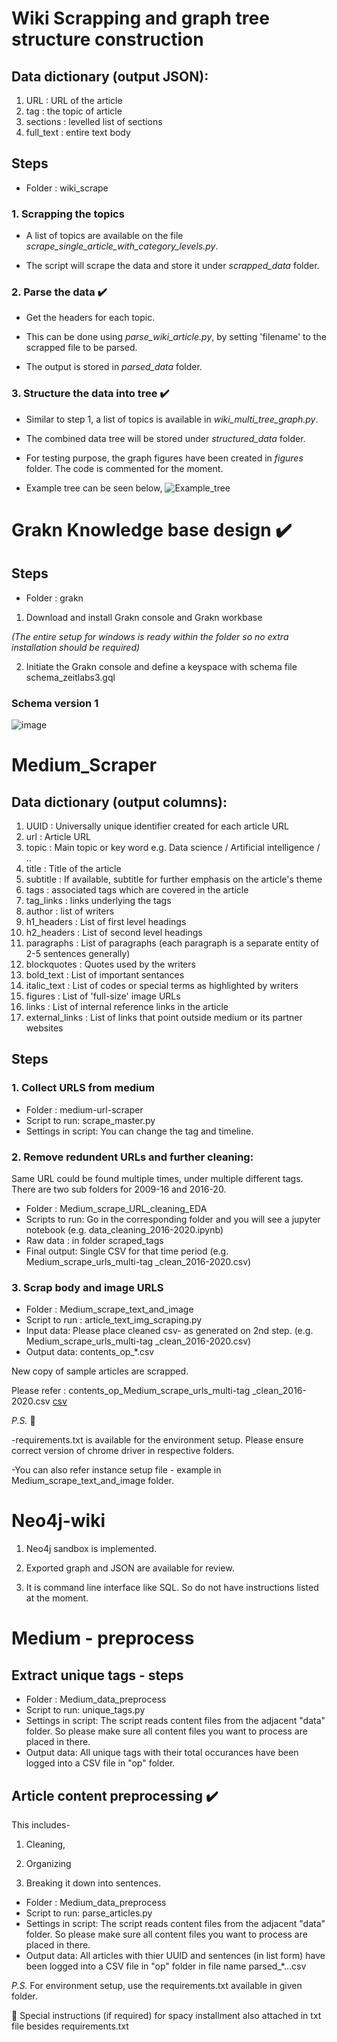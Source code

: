 # Wiki Scrapping and graph tree structure construction

## Data dictionary (output JSON):   

1. URL : URL of the article
1. tag : the topic of article
1. sections : levelled list of sections
1. full_text : entire text body


## Steps 
- Folder : wiki_scrape
### 1. Scrapping the topics 

- A list of topics are available on the file *scrape_single_article_with_category_levels.py*.

- The script will scrape the data and store it under *scrapped_data* folder. 

### 2. Parse the data :heavy_check_mark:

- Get the headers for each topic. 

- This can be done using *parse_wiki_article.py*, by setting 'filename' to the scrapped file to be parsed. 

- The output is stored in *parsed_data* folder.

### 3. Structure the data into tree :heavy_check_mark:

- Similar to step 1, a list of topics is available in *wiki_multi_tree_graph.py*. 

- The combined data tree will be stored under *structured_data* folder. 

- For testing purpose, the graph figures have been created in *figures* folder. The code is commented for the moment. 

- Example tree can be seen below,
![Example_tree](./wiki_scrape/figures/Machine_learning_knowledge_graph.png)

# Grakn Knowledge base design :heavy_check_mark:

## Steps
- Folder : grakn

1. Download and install Grakn console and Grakn workbase 

*(The entire setup for windows is ready within the folder so no extra installation should be required)*

2. Initiate the Grakn console and define a keyspace with schema file schema_zeitlabs3.gql

### Schema version 1

![image](./grakn/image.png)

# Medium_Scraper  

## Data dictionary (output columns):

1. UUID : Universally unique identifier created for each article URL	
1. url : Article URL	
1. topic : Main topic or key word e.g. Data science / Artificial intelligence / ..	
1. title : Title of the article	
1. subtitle	: If available, subtitle for further emphasis on the article's theme
1. tags	: associated tags which are covered in the article
1. tag_links : links underlying the tags  
1. author	: list of writers
1. h1_headers : List of first level headings	
1. h2_headers	: List of second level headings
1. paragraphs : List of paragraphs (each paragraph is a separate entity of 2-5 sentences generally)	
1. blockquotes	: Quotes used by the writers
1. bold_text	: List of important sentances 
1. italic_text : List of codes or special terms as highlighted by writers
1. figures : List of 'full-size' image URLs   
1. links : List of internal reference links in the article  
1. external_links : List of links that point outside medium or its partner websites   


## Steps


### 1. Collect URLS from medium
- Folder : medium-url-scraper
- Script to run: scrape_master.py
- Settings in script: You can change the tag and timeline.

### 2. Remove redundent URLs and further cleaning: 
Same URL could be found multiple times, under multiple different tags. 
There are two sub folders for 2009-16 and 2016-20.
- Folder : Medium_scrape_URL_cleaning_EDA
- Scripts to run: Go in the corresponding folder and you will see a jupyter notebook (e.g. data_cleaning_2016-2020.ipynb)
- Raw data : in folder scraped_tags
- Final output: Single CSV for that time period (e.g. Medium_scrape_urls_multi-tag _clean_2016-2020.csv)

### 3. Scrap body and image URLS 
- Folder : Medium_scrape_text_and_image
- Script to run : article_text_img_scraping.py
- Input data: Please place cleaned csv- as generated on 2nd step. (e.g. Medium_scrape_urls_multi-tag _clean_2016-2020.csv)
- Output data: contents_op_*.csv

New copy of sample articles are scrapped. 

Please refer : contents_op_Medium_scrape_urls_multi-tag _clean_2016-2020.csv [csv](https://github.com/ahm10/impulso/blob/master/Medium_scrape_text_and_image/2016-2020/contents_op_Medium_scrape_urls_multi-tag%20_clean_2016-2020.csv)


*P.S.*
:memo:


-requirements.txt is available for the environment setup. Please ensure  correct version of chrome driver in respective folders.


-You can also refer instance setup file - example in Medium_scrape_text_and_image folder.


# Neo4j-wiki

1. Neo4j sandbox is implemented.

2. Exported graph and JSON are available for review.

3. It is command line interface like SQL. So do not have instructions listed at the moment.

# Medium - preprocess

## Extract unique tags - steps 

- Folder : Medium_data_preprocess
- Script to run: unique_tags.py
- Settings in script: The script reads content files from the adjacent "data" folder. So please make sure all content files you want to process are placed in there. 
- Output data: All unique tags with their total occurances have been logged into a CSV file in "op" folder.

## Article content preprocessing :heavy_check_mark:
This includes- 
1. Cleaning,

2. Organizing 

3. Breaking it down into sentences. 

- Folder : Medium_data_preprocess
- Script to run: parse_articles.py
- Settings in script: The script reads content files from the adjacent "data" folder. So please make sure all content files you want to process are placed in there. 
- Output data: All articles with thier UUID and sentences (in list form) have been logged into a CSV file in "op" folder in file name parsed_*...csv


*P.S.* For environment setup, use the requirements.txt available in given folder.


:high_brightness:  Special instructions (if required) for spacy installment also attached in txt file besides requirements.txt

 